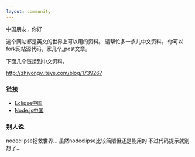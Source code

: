 ```yaml
---
layout: community
---
```




中国朋友，你好

这个网站都是英文的世界上可以用的资料。
请帮忙多一点儿中文资料。 你可以fork网站源代码，家几个_post文章。

下面几个链接到中文资料。

http://zhiyongv.iteye.com/blog/1739267

### 链接

- [Eclipse中国](http://eclipse-china.github.io/)
- [Node.js中国](http://cnodejs.org/)

### 别人说 

nodeclipse拯救世界… 
虽然nodeclipse比较简陋但还是能用的 不过代码提示就别想了…

 

